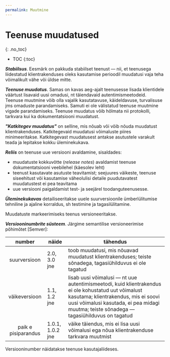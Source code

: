 ```yaml
---
permalink: Muutmine
---
```


# Teenuse muudatused
{: .no_toc}

- TOC
{:toc}

___Stabiilsus___. Eesmärk on pakkuda stabiilset teenust &mdash; nii, et teenusega liidestatud klientrakenduses oleks kasutamise perioodil muudatusi vaja teha võimalikult vähe või üldse mitte.

___Teenuse muudatus___. Samas on kavas aeg-ajalt teenusesse lisada klientidele väärtust lisavaid uusi omadusi, nt täiendavaid autentimismeetodeid. Teenuse muutmine võib olla vajalik kasutatavuse, käideldavuse, turvalisuse jms omaduste parandamiseks. Samuti ei ole välistatud teenuse muutmine vigade parandamiseks. Teenuse muudatus võib hõlmata nii protokolli, tarkvara kui ka dokumentatsiooni muudatust.

___"Katkitegev muudatus"___ on selline, mis nõuab või võib nõuda muudatust klientrakenduses. Katkitegevaid muudatusi võimaluste piires minimeeritakse. Katkitegevast muudatusest antakse asutustele varakult teada ja lepitakse kokku üleminekukava.

___Reliis___ on teenuse uue versiooni avaldamine, sisaldades:
- muudatuste kokkuvõtte (_release notes_) avaldamist teenuse dokumentatsiooni veebilehel (käesolev leht)
- teenust kasutavate asutuste teavitamist; seejuures väikeste, teenuse siseehitust või kasutamise väheolulisi detaile puudutavatest muudatustest ei pea teavitama
- uue versiooni paigaldamist test- ja seejärel toodanguteenusesse. 

___Üleminekukavas___ detailiseeritakse uuele suurversioonile ümberlülitumise tehniline ja ajaline korraldus, sh testimine ja tagasilülitamine. 

Muudatuste markeerimiseks teenus versioneeritakse.

___Versiooninumbrite süsteem___. Järgime semantilise versioneerimise põhimõtet [Semver]:

| number | näide      | tähendus       |
|:------:|------------|----------------|
| suurversioon | 2.0, 3.0 jne | toob muudatusi, mis nõuavad muudatust klientrakenduses; teiste sõnadega, tagasiühilduvus ei ole tagatud |
| väikeversioon | 1.1, 1.2 jne | lisab uusi võimalusi &mdash; nt uue  autentimismeetodi, kuid klientrakendus ei ole kohustatud uut võimalust kasutama; klientrakendus, mis ei soovi uusi võimalusi kasutada, ei pea midagi muutma; teiste sõnadega &mdash; tagasiühilduvus on tagatud |
| paik e pisiparandus | 1.0.1, 1.0.2 jne | väike täiendus, mis ei lisa uusi võimalusi ega nõua klientrakenduse tarkvara muutmist |

Versiooninumber näidatakse teenuse kasutajaliideses.

